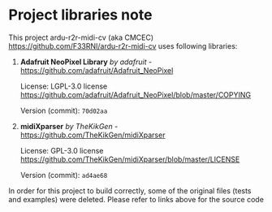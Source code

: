# Project libraries note

This project ardu-r2r-midi-cv (aka CMCEC) <https://github.com/F33RNI/ardu-r2r-midi-cv> uses following libraries:

1. **Adafruit NeoPixel Library** *by adafruit* - <https://github.com/adafruit/Adafruit_NeoPixel>

    License: LGPL-3.0 license <https://github.com/adafruit/Adafruit_NeoPixel/blob/master/COPYING>

    Version (commit): `70d02aa`

2. **midiXparser** *by TheKikGen* - <https://github.com/TheKikGen/midiXparser>

    License: GPL-3.0 license <https://github.com/TheKikGen/midiXparser/blob/master/LICENSE>

    Version (commit): `ad4ae68`

In order for this project to build correctly, some of the original files (tests and examples) were deleted.
Please refer to links above for the source code
